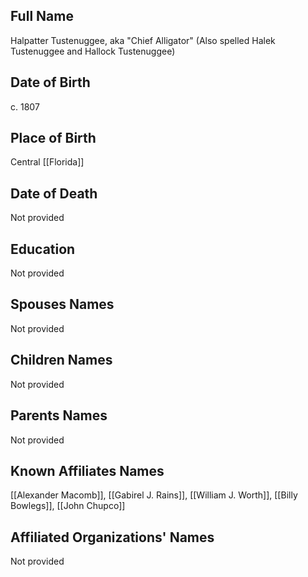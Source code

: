 
## Full Name
Halpatter Tustenuggee, aka "Chief Alligator" (Also spelled Halek Tustenuggee and Hallock Tustenuggee)
## Date of Birth
c. 1807

## Place of Birth
Central [[Florida]]

## Date of Death
Not provided

## Education
Not provided

## Spouses Names
Not provided

## Children Names
Not provided

## Parents Names
Not provided

## Known Affiliates Names
[[Alexander Macomb]], [[Gabirel J. Rains]], [[William J. Worth]], [[Billy Bowlegs]], [[John Chupco]]

## Affiliated Organizations' Names
Not provided

